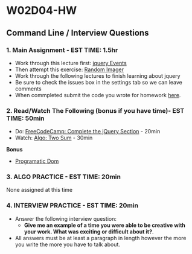 # W02D04-HW

## Command Line / Interview Questions

### 1. Main Assignment - EST TIME: 1.5hr

- Work through this lecture first: [jquery Events](https://git.generalassemb.ly/SEIR-831/js-programmatic-dom-and-events/blob/master/instructor_notes/events.md)
- Then attempt this exercise: [Random Imager](./random-imager.md)
- Work through the following lectures to finish learning about jquery
- Be sure to check the issues box in the settings tab so we can leave comments
- When commpleted submit the code you wrote for homework [here](https://docs.google.com/forms/d/e/1FAIpQLSeroos9mbUxkYhzETYq4dylzqb_il07tKHBby2YPLkqb0Wr9Q/viewform).

### 2. Read/Watch The Following (bonus if you have time)- EST TIME: 50min

- Do: [FreeCodeCamp: Complete the jQuery Section](https://learn.freecodecamp.org/front-end-libraries/jquery) - 20min
- Watch: [Algo: Two Sum](https://www.youtube.com/watch?v=0bNNDfhgtCA&t=1s) - 30min

**Bonus**

- [Programatic Dom](https://git.generalassemb.ly/SEIR-831/js-programmatic-dom-and-events/blob/master/instructor_notes/programmatic_dom.md)

### 3. ALGO PRACTICE - EST TIME: 20min

None assigned at this time

### 4. INTERVIEW PRACTICE - EST TIME: 20min

- Answer the following interview question:
  - **Give me an example of a time you were able to be creative with your work. What was exciting or difficult about it?**.
- All answers must be at least a paragraph in length however the more you write the more you have to talk about.
